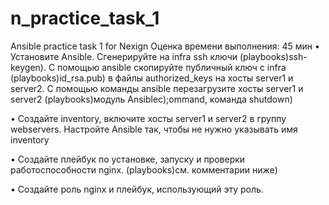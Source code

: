 # n_practice_task_1
Ansible practice task 1 for Nexign
Оценка  времени  выполнения: 45 мин
• Установите Ansible. Сгенерируйте на infra ssh ключи (playbooks)ssh-keygen). С 
помощью ansible скопируйте публичный ключ с infra (playbooks)id_rsa.pub) в файлы 
authorized_keys на хосты server1 и server2. С помощью команды ansible 
перезагрузите хосты server1 и server2 (playbooks)модуль Ansiblec);ommand, команда 
shutdown)

• Создайте inventory, включите хосты server1 и server2 в группу webservers. 
Настройте Ansible так, чтобы не нужно указывать имя inventory

• Создайте плейбук по установке, запуску и проверки работоспособности 
nginx. (playbooks)см. комментарии ниже)

• Создайте роль nginx и плейбук, использующий эту роль.
